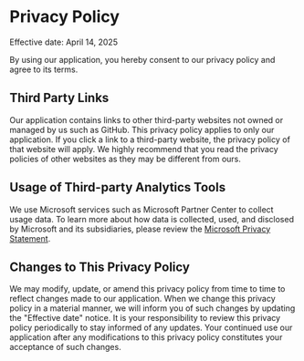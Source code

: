 # Privacy Policy

Effective date: April 14, 2025

By using our application, you hereby consent to our privacy policy and agree to its terms.

## Third Party Links

Our application contains links to other third-party websites not owned or managed by us such as GitHub. This privacy policy applies to only our application. If you click a link to a third-party website, the privacy policy of that website will apply. We highly recommend that you read the privacy policies of other websites as they may be different from ours.

## Usage of Third-party Analytics Tools

We use Microsoft services such as Microsoft Partner Center to collect usage data. To learn more about how data is collected, used, and disclosed by Microsoft and its subsidiaries, please review the [Microsoft Privacy Statement](https://privacy.microsoft.com/privacystatement).

## Changes to This Privacy Policy

We may modify, update, or amend this privacy policy from time to time to reflect changes made to our application. When we change this privacy policy in a material manner, we will inform you of such changes by updating the "Effective date" notice. It is your responsibility to review this privacy policy periodically to stay informed of any updates. Your continued use our application after any modifications to this privacy policy constitutes your acceptance of such changes.
